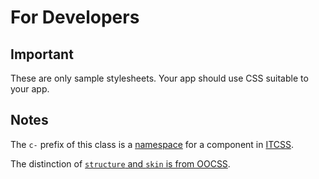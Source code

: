# For Developers

## Important

These are only sample stylesheets. Your app should use CSS suitable to your app.

## Notes

The `c-` prefix of this class is a [namespace](https://csswizardry.com/2015/03/more-transparent-ui-code-with-namespaces/) for a component in [ITCSS](https://www.xfive.co/blog/itcss-scalable-maintainable-css-architecture/).

The distinction of [`structure` and `skin` is from OOCSS](https://www.smashingmagazine.com/2011/12/an-introduction-to-object-oriented-css-oocss/#separation-of-structure-from-skin).
